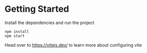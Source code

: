 # Getting Started
Install the dependencies and run the project
```
npm install
npm start
```

Head over to https://vitejs.dev/ to learn more about configuring vite


